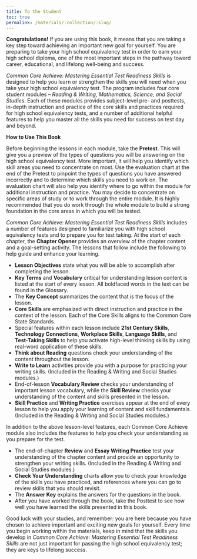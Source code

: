 ```yaml
---
title: To the Student
toc: true
permalink: /materials/:collection/:slug/
---
```

**Congratulations!** If you are using this book, it means that you are taking a key step toward achieving an important new goal for yourself. You are preparing to take your high school equivalency test in order to earn your high school diploma, one of the most important steps in the pathway toward career, educational, and lifelong well-being and success.

*Common Core Achieve: Mastering Essential Test Readiness Skills* is designed to help you learn or strengthen the skills you will need when you take your high school equivalency test. The program includes four core student modules – *Reading & Writing, Mathematics, Science, and Social Studies*. Each of these modules provides subject-level pre- and posttests, in-depth instruction and practice of the core skills and practices required for high school equivalency tests, and a number of additional helpful features to help you master all the skills you need for success on test day and beyond.

**How to Use This Book**

Before beginning the lessons in each module, take the **Pretest**. This will give you a preview of the types of questions you will be answering on the high school equivalency test. More important, it will help you identify which skill areas you need to concentrate on most. Use the evaluation chart at the end of the Pretest to pinpoint the types of questions you have answered incorrectly and to determine which skills you need to work on. The evaluation chart will also help you identify where to go within the module for additional instruction and practice. You may decide to concentrate on specific areas of study or to work through the entire module. It is highly recommended that you do work through the whole module to build a strong foundation in the core areas in which you will be tested.

*Common Core Achieve: Mastering Essential Test Readiness Skills* includes a number of features designed to familiarize you with high school equivalency tests and to prepare you for test taking. At the start of each chapter, the **Chapter Opener** provides an overview of the chapter content and a goal-setting activity. The lessons that follow include the following to help guide and enhance your learning.

 * **Lesson Objectives** state what you will be able to accomplish after completing the lesson.
 * **Key Terms** and **Vocabulary** critical for understanding lesson content is listed at the start of every lesson. All boldfaced words in the text can be found in the Glossary.
 * The **Key Concept** summarizes the content that is the focus of the lesson.
 * **Core Skills** are emphasized with direct instruction and practice in the context of the lesson. Each of the Core Skills aligns to the Common Core State Standards.
 * Special features within each lesson include **21st Century Skills**, **Technology Connections**, **Workplace Skills**, **Language Skills**, and **Test-Taking Skills** to help you activate high-level thinking skills by using real-word application of these skills.
 * **Think about Reading** questions check your understanding of the content throughout the lesson.
 * **Write to Learn** activities provide you with a purpose for practicing your writing skills. (Included in the Reading & Writing and Social Studies modules.)
 * End-of-lesson **Vocabulary Review** checks your understanding of important lesson vocabulary, while the **Skill Review** checks your understanding of the content and skills presented in the lesson.
 * **Skill Practice** and **Writing Practice** exercises appear at the end of every lesson to help you apply your learning of content and skill fundamentals. (Included in the Reading & Writing and Social Studies modules.)

In addition to the above lesson-level features, each Common Core Achieve module also includes the features to help you check your understanding as you prepare for the test.

 * The end-of-chapter **Review** and **Essay Writing Practice** test your understanding of the chapter content and provide an opportunity to strengthen your writing skills. (Included in the Reading & Writing and Social Studies modules.)
 * **Check Your Understanding** charts allow you to check your knowledge of the skills you have practiced, and references where you can go to review skills that you should revisit.
 * The **Answer Key** explains the answers for the questions in the book.
 * After you have worked through the book, take the Posttest to see how well you have learned the skills presented in this book.

Good luck with your studies, and remember: you are here because you have chosen to achieve important and exciting new goals for yourself. Every time you begin working within the materials, keep in mind that the skills you develop in *Common Core Achieve: Mastering Essential Test Readiness Skills* are not just important for passing the high school equivalency test; they are keys to lifelong success.